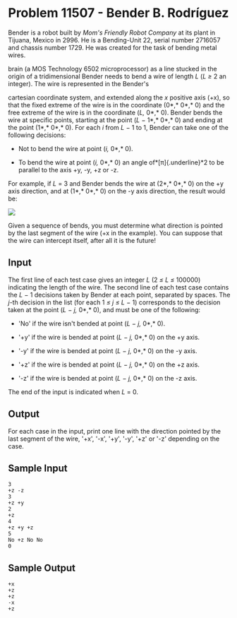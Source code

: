 # Problem 11507 - Bender B. Rodríguez

Bender is a robot built by *Mom's Friendly Robot Company* at its plant
in Tijuana, Mexico in 2996. He is a Bending-Unit 22, serial number
2716057 and chassis number 1729. He was created for the task of bending
metal wires.

brain (a MOS Technology 6502 microprocessor) as a line stucked in the
origin of a tridimensional Bender needs to bend a wire of length *L* (*L
≥* 2 an integer). The wire is represented in the Bender's

cartesian coordinate system, and extended along the *x* positive axis
(+x), so that the fixed extreme of the wire is in the coordinate (0*,*
0*,* 0) and the free extreme of the wire is in the coordinate (*L,* 0*,*
0). Bender bends the wire at specific points, starting at the point (*L
−* 1*,* 0*,* 0) and ending at the point (1*,* 0*,* 0). For each *i* from
*L −* 1 to 1, Bender can take one of the following decisions:

- Not to bend the wire at point (*i,* 0*,* 0).
 
- To bend the wire at point (*i,* 0*,* 0) an angle of*[π]{.underline}*2 to be parallel to the axis +y, -y, +z or -z.

For example, if *L* = 3 and Bender bends the wire at (2*,* 0*,* 0) on
the +y axis direction, and at (1*,* 0*,* 0) on the -y axis direction,
the result would be:

![](vertopal_c8cbf2e99a294cbda717a0e00aece52e/media/image1.png)

Given a sequence of bends, you must determine what direction is pointed
by the last segment of the wire (+x in the example). You can suppose
that the wire can intercept itself, after all it is the future!

## Input

The first line of each test case gives an integer *L* (2 *≤ L ≤* 100000)
indicating the length of the wire. The second line of each test case
contains the *L −* 1 decisions taken by Bender at each point, separated
by spaces. The *j*-th decision in the list (for each 1 *≤ j ≤ L −* 1)
corresponds to the decision taken at the point (*L − j,* 0*,* 0), and
must be one of the following:

- 'No' if the wire isn't bended at point (*L − j,* 0*,* 0).

- '+y' if the wire is bended at point (*L − j,* 0*,* 0) on the +y axis.

- '-y' if the wire is bended at point (*L − j,* 0*,* 0) on the -y axis.

- '+z' if the wire is bended at point (*L − j,* 0*,* 0) on the +z axis.

- '-z' if the wire is bended at point (*L − j,* 0*,* 0) on the -z axis.

The end of the input is indicated when *L* = 0.

## Output

For each case in the input, print one line with the direction pointed by
the last segment of the wire, '+x', '-x', '+y', '-y', '+z' or '-z'
depending on the case.

## Sample Input

```
3
+z -z
3
+z +y
2
+z
4
+z +y +z
5
No +z No No
0
```

## Sample Output

```
+x
+z
+z
-x
+z
```
